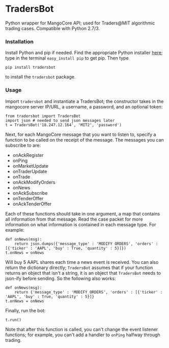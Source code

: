# TradersBot
Python wrapper for MangoCore API; used for Traders@MIT algorithmic trading cases. Compatible with Python 2.7/3.
### Installation
Install Python and pip if needed. Find the appropriate Python installer [here](https://www.python.org/downloads/); type in the terminal `easy_install pip` to get pip.
Then type 

    pip install tradersbot
    
to install the `tradersbot` package.

### Usage
Import `tradersbot` and instantiate a TradersBot; the constructor takes in the mangocore server IP/URL, a username, a password, and an optional token:

    from tradersbot import TradersBot
    import json # needed to send json messages later
    t = TradersBot('18.247.12.164', 'MIT2', 'password')

Next, for each MangoCore message that you want to listen to, specify a function to be called on the receipt of the message. The messages you can subscribe to are:
- onAckRegister
- onPing
- onMarketUpdate
- onTraderUpdate
- onTrade
- onAckModifyOrders
- onNews
- onAckSubscribe
- onTenderOffer
- onAckTenderOffer

Each of these functions should take in one argument, a map that contains all information from that message. Read the case packet for more information on what information is contained in each message type. For example:

    def onNews(msg):
        return json.dumps({'message_type' : 'MODIFY ORDERS', 'orders' : [{'ticker' : 'AAPL', 'buy' : True, 'quantity' : 5}]})
    t.onNews = onNews

Will buy 5 AAPL shares each time a news event is received. You can also return the dictionary directly; `TradersBot` assumes that if your function returns an object that isn't a string, it is an object that `TradersBot` needs to json-ify before sending. So the following also works:

    def onNews(msg):
        return {'message_type' : 'MODIFY ORDERS', 'orders' : [{'ticker' : 'AAPL', 'buy' : True, 'quantity' : 5}]}
    t.onNews = onNews

Finally, run the bot:

    t.run()
	
Note that after this function is called, you can't change the event listener functions; for example, you can't add a handler to `onPing` halfway through trading.
